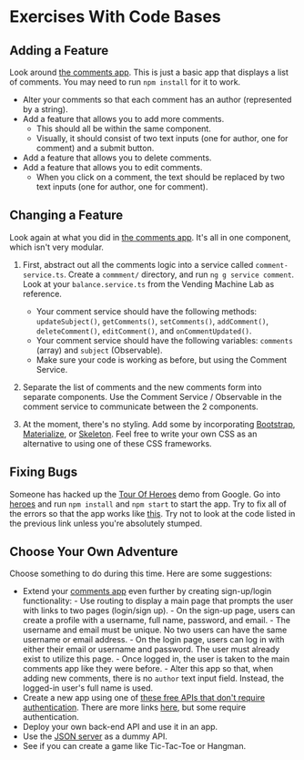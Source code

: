 # Exercises With Code Bases

## Adding a Feature

Look around [the comments app](comments/). This is just a basic app that displays a list of comments. You may need to run `npm install` for it to work.

- Alter your comments so that each comment has an author (represented by a string).
- Add a feature that allows you to add more comments.
    - This should all be within the same component.
    - Visually, it should consist of two text inputs (one for author, one for comment) and a submit button.
- Add a feature that allows you to delete comments.
- Add a feature that allows you to edit comments.
    - When you click on a comment, the text should be replaced by two text inputs (one for author, one for comment).

## Changing a Feature

Look again at what you did in [the comments app](comments/). It's all in one component, which isn't very modular. 

1. First, abstract out all the comments logic into a service called `comment-service.ts`. Create a `commment/` directory, and run `ng g service comment`. Look at your `balance.service.ts` from the Vending Machine Lab as reference.
    - Your comment service should have the following methods: `updateSubject()`, `getComments()`, `setComments()`, `addComment()`, `deleteComment()`, `editComment()`, and `onCommentUpdated()`. 
    - Your comment service should have the following variables: `comments` (array) and `subject` (Observable).
    - Make sure your code is working as before, but using the Comment Service. 

2. Separate the list of comments and the new comments form into separate components. Use the Comment Service / Observable in the comment service to communicate between the 2 components.

3. At the moment, there's no styling. Add some by incorporating [Bootstrap](http://getbootstrap.com/), [Materialize](http://materializecss.com/), or [Skeleton](http://getskeleton.com/). Feel free to write your own CSS as an alternative to using one of these CSS frameworks.

## Fixing Bugs

Someone has hacked up the [Tour Of Heroes](https://angular.io/tutorial/toh-pt5) demo from Google. Go into [heroes](heroes/) and run `npm install` and `npm start` to start the app. Try to fix all of the errors so that the app works like [this](https://den-materials.github.io/tour-of-heroes-dist). Try not to look at the code listed in the previous link unless you're absolutely stumped.

## Choose Your Own Adventure

Choose something to do during this time. Here are some suggestions:

- Extend your [comments app](comments/) even further by creating sign-up/login functionality:
        - Use routing to display a main page that prompts the user with links to two pages (login/sign up).
        - On the sign-up page, users can create a profile with a username, full name, password, and email.
            - The username and email must be unique. No two users can have the same username or email address.
        - On the login page, users can log in with either their email or username and password. The user must already exist to utilize this page.
            - Once logged in, the user is taken to the main comments app like they were before.
            - Alter this app so that, when adding new comments, there is no `author` text input field. Instead, the logged-in user's full name is used.
- Create a new app using one of [these free APIs that don't require authentication](https://shkspr.mobi/blog/2016/05/easy-apis-without-authentication/). There are more links [here](https://github.com/toddmotto/public-apis), but some require authentication.
- Deploy your own back-end API and use it in an app.
- Use the [JSON server](https://github.com/typicode/json-server) as a dummy API.
- See if you can create a game like Tic-Tac-Toe or Hangman.
